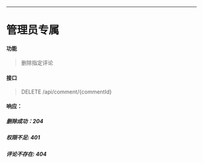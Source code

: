 -----------
# 管理员专属
#### 功能

> 删除指定评论

#### 接口

> DELETE /api/comment/{commentId}

#### 响应：
##### 删除成功：204
##### 权限不足: 401
##### 评论不存在: 404

